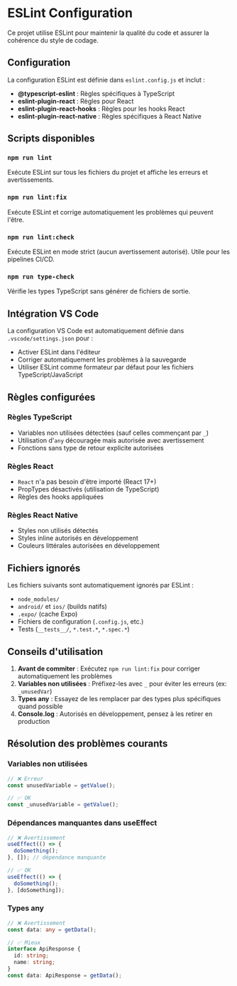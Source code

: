 # ESLint Configuration

Ce projet utilise ESLint pour maintenir la qualité du code et assurer la cohérence du style de codage.

## Configuration

La configuration ESLint est définie dans `eslint.config.js` et inclut :

- **@typescript-eslint** : Règles spécifiques à TypeScript
- **eslint-plugin-react** : Règles pour React
- **eslint-plugin-react-hooks** : Règles pour les hooks React
- **eslint-plugin-react-native** : Règles spécifiques à React Native

## Scripts disponibles

### `npm run lint`
Exécute ESLint sur tous les fichiers du projet et affiche les erreurs et avertissements.

### `npm run lint:fix`
Exécute ESLint et corrige automatiquement les problèmes qui peuvent l'être.

### `npm run lint:check`
Exécute ESLint en mode strict (aucun avertissement autorisé). Utile pour les pipelines CI/CD.

### `npm run type-check`
Vérifie les types TypeScript sans générer de fichiers de sortie.

## Intégration VS Code

La configuration VS Code est automatiquement définie dans `.vscode/settings.json` pour :

- Activer ESLint dans l'éditeur
- Corriger automatiquement les problèmes à la sauvegarde
- Utiliser ESLint comme formateur par défaut pour les fichiers TypeScript/JavaScript

## Règles configurées

### Règles TypeScript
- Variables non utilisées détectées (sauf celles commençant par `_`)
- Utilisation d'`any` découragée mais autorisée avec avertissement
- Fonctions sans type de retour explicite autorisées

### Règles React
- `React` n'a pas besoin d'être importé (React 17+)
- PropTypes désactivés (utilisation de TypeScript)
- Règles des hooks appliquées

### Règles React Native
- Styles non utilisés détectés
- Styles inline autorisés en développement
- Couleurs littérales autorisées en développement

## Fichiers ignorés

Les fichiers suivants sont automatiquement ignorés par ESLint :
- `node_modules/`
- `android/` et `ios/` (builds natifs)
- `.expo/` (cache Expo)
- Fichiers de configuration (`.config.js`, etc.)
- Tests (`__tests__/`, `*.test.*`, `*.spec.*`)

## Conseils d'utilisation

1. **Avant de commiter** : Exécutez `npm run lint:fix` pour corriger automatiquement les problèmes
2. **Variables non utilisées** : Préfixez-les avec `_` pour éviter les erreurs (ex: `_unusedVar`)
3. **Types any** : Essayez de les remplacer par des types plus spécifiques quand possible
4. **Console.log** : Autorisés en développement, pensez à les retirer en production

## Résolution des problèmes courants

### Variables non utilisées
```typescript
// ❌ Erreur
const unusedVariable = getValue();

// ✅ OK
const _unusedVariable = getValue();
```

### Dépendances manquantes dans useEffect
```typescript
// ❌ Avertissement
useEffect(() => {
  doSomething();
}, []); // dépendance manquante

// ✅ OK
useEffect(() => {
  doSomething();
}, [doSomething]);
```

### Types any
```typescript
// ❌ Avertissement
const data: any = getData();

// ✅ Mieux
interface ApiResponse {
  id: string;
  name: string;
}
const data: ApiResponse = getData();
```
